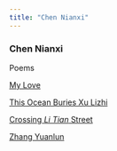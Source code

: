 ```yaml
---
title: "Chen Nianxi"
---
```


### Chen Nianxi

Poems 

[My Love](/poets/poems/chenNianXi/myLove)

[This Ocean Buries Xu Lizhi](/poets/poems/chenNianXi/thisOceanBuries)

[Crossing *Li Tian* Street](/poets/poems/chenNianXi/crossingLiTian)

[Zhang Yuanlun](/poets/poems/chenNianXi/zhangYuan)
